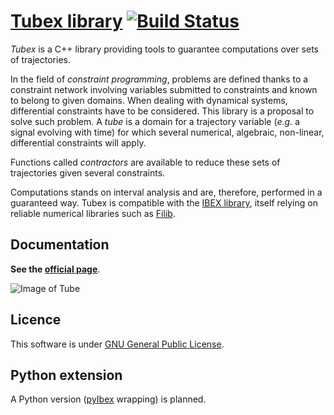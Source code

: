 # [Tubex library](http://simon-rohou.fr/research/tubex-lib) [![Build Status](https://travis-ci.org/SimonRohou/tubex-lib.svg)](https://travis-ci.org/SimonRohou/tubex-lib)

*Tubex* is a C++ library providing tools to guarantee computations over sets of trajectories. 

In the field of *constraint programming*, problems are defined thanks to a constraint network involving variables submitted to constraints and known to belong to given domains. When dealing with dynamical systems, differential constraints have to be considered.
This library is a proposal to solve such problem. A *tube* is a domain for a trajectory variable (*e.g.* a signal evolving with time) for which several numerical, algebraic, non-linear, differential constraints will apply.

Functions called *contractors* are available to reduce these sets of trajectories given several constraints.

Computations stands on interval analysis and are, therefore, performed in a guaranteed way.
Tubex is compatible with the [IBEX library](http://www.ibex-lib.org), itself relying on reliable numerical libraries such as [Filib](http://www2.math.uni-wuppertal.de/~xsc/software/filib.html).

Documentation
-------------

**See the [official page](http://simon-rohou.fr/research/tubex-lib)**.


![Image of Tube](https://cdn.rawgit.com/SimonRohou/tubex-lib/master/doc/img/tube_slices_small.png)


Licence
-------

This software is under [GNU General Public License](https://www.gnu.org/copyleft/gpl.html).

Python extension
----------------

A Python version ([pyIbex](http://www.ensta-bretagne.fr/desrochers/pyibex) wrapping) is planned.